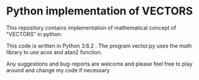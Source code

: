 # Python implementation of VECTORS

This repository contains implementation of mathematical concept of "VECTORS" in python.

This code is written in Python 3.6.2 . The program vector.py uses the math library
to use acos and atan2 function.

Any suggestions and bug-reports are welcome and please feel free
to play around and change my code if necessary

